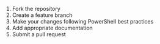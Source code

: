 1. Fork the repository
2. Create a feature branch
3. Make your changes following PowerShell best practices
4. Add appropriate documentation
5. Submit a pull request
